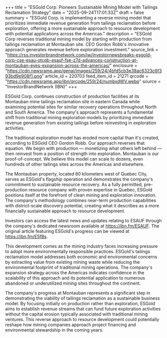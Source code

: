 +++
title = "ESGold Corp. Pioneers Sustainable Mining Model with Tailings Reclamation Strategy"
date = "2025-09-24T17:01:33Z"
draft = false
summary = "ESGold Corp. is implementing a reverse mining model that prioritizes immediate revenue generation from tailings reclamation before exploration, offering a more sustainable approach to resource development with potential applications across the Americas."
description = "ESGold Corp reverses traditional mining model by starting with production from tailings reclamation at Montauban site. CEO Gordon Robb's innovative approach generates revenue before exploration investment."
source_link = "https://rss.investorbrandnetwork.com/iw/investornewsbreaks-esgold-corp-cse-esau-otcqb-esauf-fse-z7d-advances-construction-at-montauban-eyes-expansion-across-the-americas/"
enclosure = "https://cdn.newsramp.app/genai/images/259/24/4bfd5cb3e38ac6323c6f393bd9e908f1.png"
article_id = 220703
feed_item_id = 21271
qrcode = "https://cdn.newsramp.app/ibn/qrcode/259/24/numbxdWV.webp"
source = "InvestorBrandNetwork (IBN)"
+++

<p>ESGold Corp. continues construction of production facilities at its Montauban mine tailings reclamation site in eastern Canada while examining potential sites for similar recovery operations throughout North and South America. The company's approach represents a fundamental shift from traditional mining exploration models by prioritizing immediate revenue generation from existing tailings before reinvesting in exploration activities.</p><p>The traditional exploration model has eroded more capital than it's created, according to ESGold CEO Gordon Robb. Our approach reverses that equation. We begin with production — monetizing what others left behind — then reinvest from a position of strength into exploration. Montauban is our proof-of-concept. We believe this model can scale to dozens, even hundreds of other tailings sites across the Americas and elsewhere.</p><p>The Montauban property, located 80 kilometers west of Quebec City, serves as ESGold's flagship operation and demonstrates the company's commitment to sustainable resource recovery. As a fully permitted, pre-production resource company with proven expertise in Quebec, ESGold positions itself at the forefront of clean mining and exploration innovation. The company's methodology combines near-term production capabilities with district-scale discovery potential, creating what it describes as a more financially sustainable approach to resource development.</p><p>Investors can access the latest news and updates relating to ESAUF through the company's dedicated newsroom available at <a href="https://ibn.fm/ESAUF" rel="nofollow" target="_blank">https://ibn.fm/ESAUF</a>. The original article featuring ESGold's progress can be viewed at <a href="https://ibn.fm/E5fBs" rel="nofollow" target="_blank">https://ibn.fm/E5fBs</a>.</p><p>This development comes as the mining industry faces increasing pressure to adopt more environmentally responsible practices. ESGold's tailings reclamation model addresses both economic and environmental concerns by extracting value from existing mining waste while reducing the environmental footprint of traditional mining operations. The company's expansion strategy across the Americas indicates confidence in the scalability of this approach and its potential application to numerous abandoned or underutilized mining sites throughout the continent.</p><p>The company's progress at Montauban represents a significant step in demonstrating the viability of tailings reclamation as a sustainable business model. By focusing initially on production rather than exploration, ESGold aims to establish revenue streams that can fund future exploration activities without the capital erosion typically associated with traditional mining ventures. This reverse approach to resource development could potentially reshape how mining companies approach project financing and environmental stewardship in the coming years.</p>